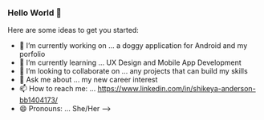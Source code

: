 ### Hello World 👋



Here are some ideas to get you started:

- 🔭 I’m currently working on ... a doggy application for Android and my porfolio
- 🌱 I’m currently learning ...  UX Design and Mobile App Development
- 👯 I’m looking to collaborate on ... any projects that can build my skills
- 💬 Ask me about ... my new career interest
- 📫 How to reach me: ... https://www.linkedin.com/in/shikeya-anderson-bb1404173/
- 😄 Pronouns: ... She/Her
-->
